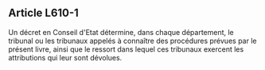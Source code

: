 Article L610-1
----
Un décret en Conseil d'Etat détermine, dans chaque département, le tribunal ou
les tribunaux appelés à connaître des procédures prévues par le présent livre,
ainsi que le ressort dans lequel ces tribunaux exercent les attributions qui
leur sont dévolues.
